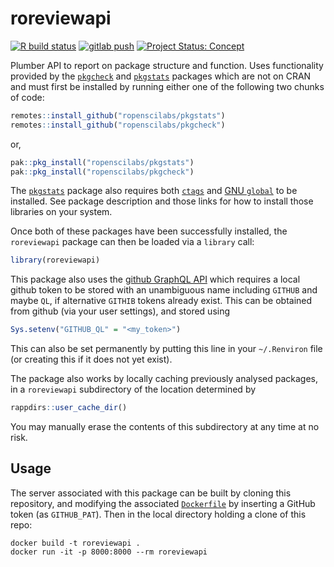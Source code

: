 # roreviewapi

<!-- badges: start -->

[![R build
status](https://github.com/ropenscilabs/roreviewapi/workflows/R-CMD-check/badge.svg)](https://github.com/ropenscilabs/roreviewapi/actions?query=workflow%3AR-CMD-check)
[![gitlab
push](https://github.com/ropenscilabs/roreviewapi/workflows/push-to-gitlab/badge.svg)](https://github.com/ropenscilabs/roreviewapi/actions?query=workflow%3Apush-to-gitlab)
[![Project Status:
Concept](https://www.repostatus.org/badges/latest/concept.svg)](https://www.repostatus.org/#concept)
<!-- badges: end -->

Plumber API to report on package structure and function. Uses
functionality provided by the
[`pkgcheck`](https://github.com/ropenscilabs/pkgcheck) and
[`pkgstats`](https://github.com/ropenscilabs/pkgstats) packages which
are not on CRAN and must first be installed by running either one of the
following two chunks of code:

``` r
remotes::install_github("ropenscilabs/pkgstats")
remotes::install_github("ropenscilabs/pkgcheck")
```

or,

``` r
pak::pkg_install("ropenscilabs/pkgstats")
pak::pkg_install("ropenscilabs/pkgcheck")
```

The [`pkgstats`](https://github.com/ropenscilabs/pkgstats) package also
requires both [`ctags`](https://ctags.io) and [GNU
`global`](https://www.gnu.org/software/global/) to be installed. See
package description and those links for how to install those libraries
on your system.

Once both of these packages have been successfully installed, the
`roreviewapi` package can then be loaded via a `library` call:

``` r
library(roreviewapi)
```

This package also uses the [github GraphQL
API](https://developer.github.com/v4) which requires a local github
token to be stored with an unambiguous name including `GITHUB` and maybe
`QL`, if alternative `GITHIB` tokens already exist. This can be obtained
from github (via your user settings), and stored using

``` r
Sys.setenv("GITHUB_QL" = "<my_token>")
```

This can also be set permanently by putting this line in your
`~/.Renviron` file (or creating this if it does not yet exist).

The package also works by locally caching previously analysed packages,
in a `roreviewapi` subdirectory of the location determined by

``` r
rappdirs::user_cache_dir()
```

You may manually erase the contents of this subdirectory at any time at
no risk.

## Usage

The server associated with this package can be built by cloning this
repository, and modifying the associated
[`Dockerfile`](https://github.com/ropenscilabs/roreviewapi/blob/master/Dockerfile)
by inserting a GitHub token (as `GITHUB_PAT`). Then in the local
directory holding a clone of this repo:

    docker build -t roreviewapi .
    docker run -it -p 8000:8000 --rm roreviewapi
